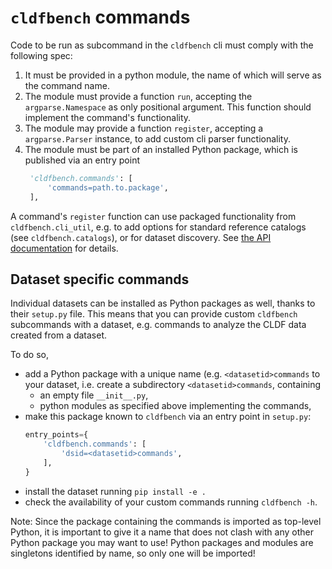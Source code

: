 # `cldfbench` commands

Code to be run as subcommand in the `cldfbench` cli must comply with the following spec:

1. It must be provided in a python module, the name of which will serve as the command name.
2. The module must provide a function `run`, accepting the `argparse.Namespace` as only positional
   argument. This function should implement the command's functionality.
3. The module may provide a function `register`, accepting a `argparse.Parser` instance, to add
   custom cli parser functionality.
4. The module must be part of an installed Python package, which is published via an entry point
   ```python
    'cldfbench.commands': [
        'commands=path.to.package',
    ],
   ```

A command's `register` function can use packaged functionality from `cldfbench.cli_util`, e.g.
to add options for standard reference catalogs (see `cldfbench.catalogs`), or for dataset discovery.
See [the API documentation](https://cldfbench.readthedocs.io/en/latest/commands.html) for details.


## Dataset specific commands

Individual datasets can be installed as Python packages as well, thanks to their `setup.py` file.
This means that you can provide custom `cldfbench` subcommands with a dataset, e.g.
commands to analyze the CLDF data created from a dataset.

To do so,
- add a Python package with a unique name (e.g. `<datasetid>commands` to your dataset, i.e. create a 
  subdirectory `<datasetid>commands`, containing
  - an empty file `__init__.py`,
  - python modules as specified above implementing the commands,
- make this package known to `cldfbench` via an entry point in `setup.py`:
  ```python
  entry_points={
      'cldfbench.commands': [
          'dsid=<datasetid>commands',
      ],
  }
  ```
- install the dataset running `pip install -e .`
- check the availability of your custom commands running `cldfbench -h`.

Note: Since the package containing the commands is imported as top-level Python, it is important to give it a name that does not clash with any other Python package you may want to use! Python packages and modules are singletons identified by name, so only one will be imported!
